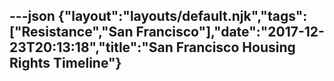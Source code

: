 ---json
{"layout":"layouts/default.njk","tags":["Resistance","San Francisco"],"date":"2017-12-23T20:13:18","title":"San Francisco Housing Rights Timeline"}
---

